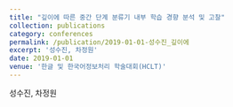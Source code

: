 ```yaml
---
title: "깊이에 따른 중간 단계 분류기 내부 학습 경향 분석 및 고찰"
collection: publications
category: conferences
permalink: /publication/2019-01-01-성수진_깊이에
excerpt: '성수진, 차정원'
date: 2019-01-01
venue: '한글 및 한국어정보처리 학술대회(HCLT)'
---
```

성수진, 차정원
